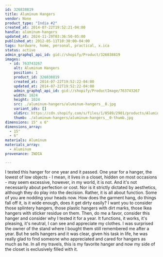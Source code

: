 ```yaml
---
id: 326838819
title: Aluminum Hangers
vendor: None
product_type: "India #2"
created_at: 2014-07-22T19:52:21-04:00
handle: aluminum-hangers
updated_at: 2024-11-29T03:36:50-05:00
published_at: 2012-05-11T10:30:00-04:00
tags: hardware, home, personal, practical, x.ica
status: active
admin_graphql_api_id: gid://shopify/Product/326838819
images:
  - id: 763743267
    alt: Aluminum Hangers
    position: 1
    product_id: 326838819
    created_at: 2014-07-22T19:52:22-04:00
    updated_at: 2014-07-22T19:52:22-04:00
    admin_graphql_api_id: gid://shopify/ProductImage/763743267
    width: 1024
    height: 1024
    src: ./aluminum-hangers/aluminum-hangers__0.jpg
    variant_ids: []
    oldSrc: https://cdn.shopify.com/s/files/1/0589/2901/products/Aluminum_Hangers.jpeg?v=1406073142
    thumb: ./aluminum-hangers/aluminum-hangers__0-thumb.jpg
dimensions: 15" x 6"
dimensions_array:
  - 15"
  - 6"
materials: Aluminum
materials_array:
  - Aluminum
provenance: INDIA

---
```


I tested this hanger for one year and it passed. One year for a hanger, the lowest of low objects - I mean, it lives in a closet, hidden on most occasions - may seem excessive, however, in my world, it is not. And it's not necessarily about perfection or cost. Nor is it strictly dictated by aesthetics, although they do play into the decision. Rather, it is all about function. Some of you are nodding your heads now. How does the garment hang, do things fall off it, is it wide enough, does it get dirty easily? I want you to consider those splintery hangers, those plastic hangers with dirt marks, those Ikea hangers with sticker residue on them. Then, do me a favor, consider this hanger and consider why I tested it for a year. It functions, it works, it's pleasing, it's neutral, I can see and appreciate my clothes. I was surprised the owner of the stand where I bought them still remembered me after a year. But he sells hangers and it was clear, given his task in life, he was really glad to find someone who appreciated and cared for hangers as much as he. In all my travels, this is my favorite hanger and now my side of the closet is exclusively filled with it.